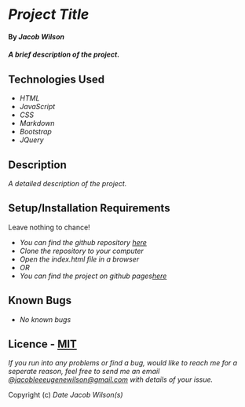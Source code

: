 # _Project Title_

#### By _**Jacob Wilson**_

#### _A brief description of the project._

## Technologies Used

* _HTML_
* _JavaScript_
* _CSS_
* _Markdown_
* _Bootstrap_
* _JQuery_

## Description

_A detailed description of the project._

## Setup/Installation Requirements

Leave nothing to chance!

* _You can find the github repository [here](https://github.com/JLEWilson/programming_language_selector)_
* _Clone the repository to your computer_
* _Open the index.html file in a browser_
* _OR_
* _You can find the project on github pages[here](https://jlewilson.github.io/programming_language_selector/)_

## Known Bugs

* _No known bugs_

## Licence - [MIT](https://opensource.org/licenses/MIT)

_If you run into any problems or find a bug, would like to reach me for a seperate reason, feel free to send me an email @jacobleeeugenewilson@gmail.com with details of your issue._

Copyright (c) _Date_ _Jacob Wilson(s)_